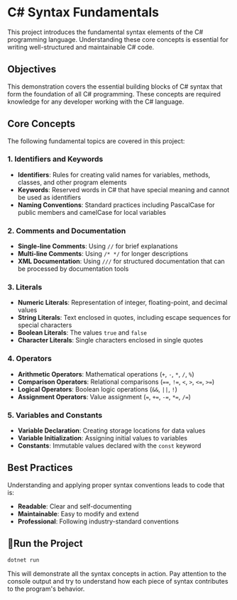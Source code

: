 # C# Syntax Fundamentals

This project introduces the fundamental syntax elements of the C# programming language. Understanding these core concepts is essential for writing well-structured and maintainable C# code.

## Objectives

This demonstration covers the essential building blocks of C# syntax that form the foundation of all C# programming. These concepts are required knowledge for any developer working with the C# language.

## Core Concepts

The following fundamental topics are covered in this project:

### 1. Identifiers and Keywords
- **Identifiers**: Rules for creating valid names for variables, methods, classes, and other program elements
- **Keywords**: Reserved words in C# that have special meaning and cannot be used as identifiers
- **Naming Conventions**: Standard practices including PascalCase for public members and camelCase for local variables

### 2. Comments and Documentation
- **Single-line Comments**: Using `//` for brief explanations
- **Multi-line Comments**: Using `/* */` for longer descriptions
- **XML Documentation**: Using `///` for structured documentation that can be processed by documentation tools

### 3. Literals
- **Numeric Literals**: Representation of integer, floating-point, and decimal values
- **String Literals**: Text enclosed in quotes, including escape sequences for special characters
- **Boolean Literals**: The values `true` and `false`
- **Character Literals**: Single characters enclosed in single quotes

### 4. Operators
- **Arithmetic Operators**: Mathematical operations (`+`, `-`, `*`, `/`, `%`)
- **Comparison Operators**: Relational comparisons (`==`, `!=`, `<`, `>`, `<=`, `>=`)
- **Logical Operators**: Boolean logic operations (`&&`, `||`, `!`)
- **Assignment Operators**: Value assignment (`=`, `+=`, `-=`, `*=`, `/=`)

### 5. Variables and Constants
- **Variable Declaration**: Creating storage locations for data values
- **Variable Initialization**: Assigning initial values to variables
- **Constants**: Immutable values declared with the `const` keyword

## Best Practices

Understanding and applying proper syntax conventions leads to code that is:
- **Readable**: Clear and self-documenting
- **Maintainable**: Easy to modify and extend
- **Professional**: Following industry-standard conventions

## 🏃Run the Project

```bash
dotnet run
```

This will demonstrate all the syntax concepts in action. Pay attention to the console output and try to understand how each piece of syntax contributes to the program's behavior.


